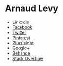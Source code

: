 <h1>Arnaud Levy</h1>

<ul>
  <li><a href="http://www.linkedin.com/in/arnaudlevy" target="_blank">LinkedIn</a></li>
  <li><a href="http://www.facebook.com/arnaudlevy" target="_blank">Facebook</a></li>
  <li><a href="http://twitter.com/arnaudlevy">Twitter</a></li>
  <li><a href="http://pinterest.com/arnaudlevy/">Pinterest</a></li>
  <li><a href="https://app.pluralsight.com/profile/arnaud-levy">Pluralsight</a></li>
  <li><a href="https://plus.google.com/u/0/103015168605847184110">Google+</a></li>
  <li><a href="http://www.behance.net/arnaudlevy" target="_blank">Behance</a></li>
  <li><a href="http://stackoverflow.com/users/3409542/arnaud-levy">Stack Overflow</a></li>
</ul>
